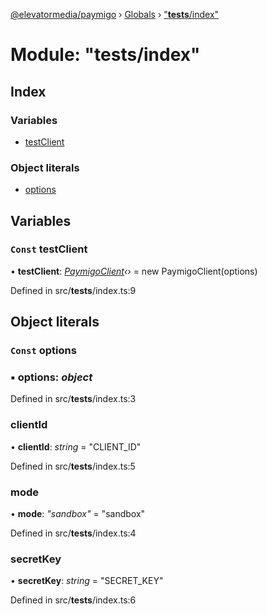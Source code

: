 [@elevatormedia/paymigo](../README.md) › [Globals](../globals.md) › ["**tests**/index"](___tests___index_.md)

# Module: "**tests**/index"

## Index

### Variables

-   [testClient](___tests___index_.md#const-testclient)

### Object literals

-   [options](___tests___index_.md#const-options)

## Variables

### `Const` testClient

• **testClient**: _[PaymigoClient](../classes/_client_.paymigoclient.md)‹›_ = new PaymigoClient(options)

Defined in src/**tests**/index.ts:9

## Object literals

### `Const` options

### ▪ **options**: _object_

Defined in src/**tests**/index.ts:3

### clientId

• **clientId**: _string_ = "CLIENT_ID"

Defined in src/**tests**/index.ts:5

### mode

• **mode**: _"sandbox"_ = "sandbox"

Defined in src/**tests**/index.ts:4

### secretKey

• **secretKey**: _string_ = "SECRET_KEY"

Defined in src/**tests**/index.ts:6
